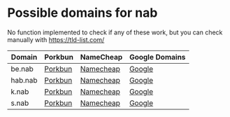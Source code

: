 # Possible domains for nab

No function implemented to check if any of these work, but you can check manually with https://tld-list.com/

| Domain | Porkbun | NameCheap | Google Domains |
|---|---|---|---|
| be.nab | [Porkbun](https://porkbun.com/checkout/search?prb=e814663da1&tlds=&idnLanguage=&search=search&q=be.nab) | [Namecheap](https://www.namecheap.com/domains/registration/results/?domain=be.nab) | [Google](https://domains.google.com/registrar/search?searchTerm=be.nab) |
| hab.nab | [Porkbun](https://porkbun.com/checkout/search?prb=e814663da1&tlds=&idnLanguage=&search=search&q=hab.nab) | [Namecheap](https://www.namecheap.com/domains/registration/results/?domain=hab.nab) | [Google](https://domains.google.com/registrar/search?searchTerm=hab.nab) |
| k.nab | [Porkbun](https://porkbun.com/checkout/search?prb=e814663da1&tlds=&idnLanguage=&search=search&q=k.nab) | [Namecheap](https://www.namecheap.com/domains/registration/results/?domain=k.nab) | [Google](https://domains.google.com/registrar/search?searchTerm=k.nab) |
| s.nab | [Porkbun](https://porkbun.com/checkout/search?prb=e814663da1&tlds=&idnLanguage=&search=search&q=s.nab) | [Namecheap](https://www.namecheap.com/domains/registration/results/?domain=s.nab) | [Google](https://domains.google.com/registrar/search?searchTerm=s.nab) |
